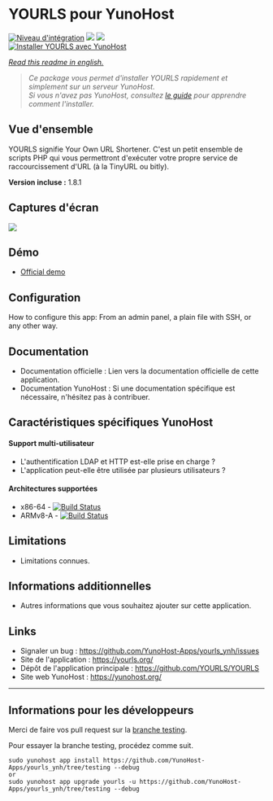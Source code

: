 # YOURLS pour YunoHost

[![Niveau d'intégration](https://dash.yunohost.org/integration/yourls.svg)](https://dash.yunohost.org/appci/app/yourls) ![](https://ci-apps.yunohost.org/ci/badges/yourls.status.svg) ![](https://ci-apps.yunohost.org/ci/badges/yourls.maintain.svg)  
[![Installer YOURLS avec YunoHost](https://install-app.yunohost.org/install-with-yunohost.svg)](https://install-app.yunohost.org/?app=yourls)

*[Read this readme in english.](./README.md)* 

> *Ce package vous permet d'installer YOURLS rapidement et simplement sur un serveur YunoHost.  
Si vous n'avez pas YunoHost, consultez [le guide](https://yunohost.org/#/install) pour apprendre comment l'installer.*

## Vue d'ensemble
YOURLS signifie Your Own URL Shortener. C'est un petit ensemble de scripts PHP qui vous permettront d'exécuter votre propre service de raccourcissement d'URL (à la TinyURL ou bitly).

**Version incluse :** 1.8.1

## Captures d'écran

![](https://yourls.org/images/stats-anim.gif)

## Démo

* [Official demo](https://yourls.org/cookie+)

## Configuration

How to configure this app: From an admin panel, a plain file with SSH, or any other way.

## Documentation

 * Documentation officielle : Lien vers la documentation officielle de cette application.
 * Documentation YunoHost : Si une documentation spécifique est nécessaire, n'hésitez pas à contribuer.

## Caractéristiques spécifiques YunoHost

#### Support multi-utilisateur

* L'authentification LDAP et HTTP est-elle prise en charge ?
* L'application peut-elle être utilisée par plusieurs utilisateurs ?

#### Architectures supportées

* x86-64 - [![Build Status](https://ci-apps.yunohost.org/ci/logs/yourls%20%28Apps%29.svg)](https://ci-apps.yunohost.org/ci/apps/yourls/)
* ARMv8-A - [![Build Status](https://ci-apps-arm.yunohost.org/ci/logs/yourls%20%28Apps%29.svg)](https://ci-apps-arm.yunohost.org/ci/apps/yourls/)

## Limitations

* Limitations connues.

## Informations additionnelles

* Autres informations que vous souhaitez ajouter sur cette application.

## Links

 * Signaler un bug : https://github.com/YunoHost-Apps/yourls_ynh/issues
 * Site de l'application : https://yourls.org/
 * Dépôt de l'application principale : https://github.com/YOURLS/YOURLS
 * Site web YunoHost : https://yunohost.org/

---

## Informations pour les développeurs

Merci de faire vos pull request sur la [branche testing](https://github.com/YunoHost-Apps/yourls_ynh/tree/testing).

Pour essayer la branche testing, procédez comme suit.
```
sudo yunohost app install https://github.com/YunoHost-Apps/yourls_ynh/tree/testing --debug
or
sudo yunohost app upgrade yourls -u https://github.com/YunoHost-Apps/yourls_ynh/tree/testing --debug
```
